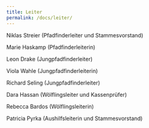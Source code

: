 ```yaml
---
title: Leiter
permalink: /docs/leiter/
---
```




Niklas Streier (Pfadfinderleiter und Stammesvorstand)

Marie Haskamp (Pfadfinderleiterin)

Leon Drake (Jungpfadfinderleiter)

Viola Wahle (Jungpfadfinderleiterin)

Richard Seling (Jungpfadfinderleiter)

Dara Hassan (Wölflingsleiter und Kassenprüfer)

Rebecca Bardos (Wölflingsleiterin)

Patricia Pyrka (Aushilfsleiterin und Stammesvorstand)
